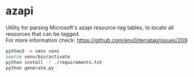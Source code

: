# azapi

Utility for parsing Microsoft's azapi resource-tag tables, to locate all resources that can be tagged.  
For more information check: https://github.com/env0/terratag/issues/209

```bash
python3 -m venv venv
source venv/bin/activate
python install -r ./requirements.txt
python generate.py
```
